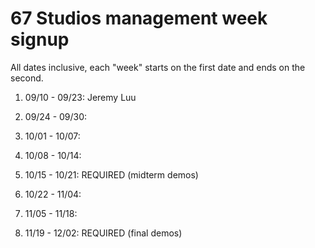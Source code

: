 # 67 Studios management week signup

All dates inclusive, each "week" starts on the first date and ends on the second.

01. 09/10 - 09/23: Jeremy Luu

02. 09/24 - 09/30: 

03. 10/01 - 10/07: 

04. 10/08 - 10/14: 

05. 10/15 - 10/21: REQUIRED (midterm demos)

06. 10/22 - 11/04: 

07. 11/05 - 11/18: 

08. 11/19 - 12/02: REQUIRED (final demos)
